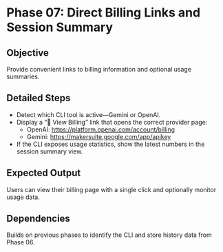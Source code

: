 # Phase 07: Direct Billing Links and Session Summary

## Objective
Provide convenient links to billing information and optional usage summaries.

## Detailed Steps
- Detect which CLI tool is active—Gemini or OpenAI.
- Display a “🧾 View Billing” link that opens the correct provider page:
  - OpenAI: <https://platform.openai.com/account/billing>
  - Gemini: <https://makersuite.google.com/app/apikey>
- If the CLI exposes usage statistics, show the latest numbers in the session summary view.

## Expected Output
Users can view their billing page with a single click and optionally monitor usage data.

## Dependencies
Builds on previous phases to identify the CLI and store history data from Phase 06.
